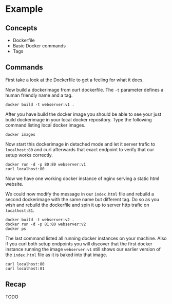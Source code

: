 # Example

## Concepts
*  Dockerfile
*  Basic Docker commands
*  Tags

## Commands

First take a look at the Dockerfile to get a feeling for what it does.

Now build a dockerimage from ourt dockerfile. The `-t` parameter defines a human friendly name and a tag.
````
docker build -t webserver:v1 .
````

After you have build the docker image you should be able to see your just build dockerimage in your local docker repository.
Type the following command listing local docker images.
````
docker images
````
Now start this dockerimage in detached mode and let it server trafic  to `localhost:80` and curl afterwards that exact endpoint to verify that our setup works correctly.
````
docker run -d -p 80:80 webserver:v1
curl localhost:80
````
Now we have one working docker instance of nginx serving a static html website.


We could now modify the message in our `index.html` file and rebuild a second dockerimage with the same name but different tag.
Do so as you wish and rebuild the dockerfile and spin it up to server http trafic on `localhost:81`.
````
docker build -t webserver:v2 .
docker run -d -p 81:80 webserver:v2
docker ps
````

The last command listed all running docker instances on your machine. Also if you curl both setup endpoints you will discover that the first docker instance running the image `webserver:v1` still shows our earlier version of the `index.html` file as it is baked into that image.

````
curl localhost:80
curl localhost:81
````

## Recap

TODO

